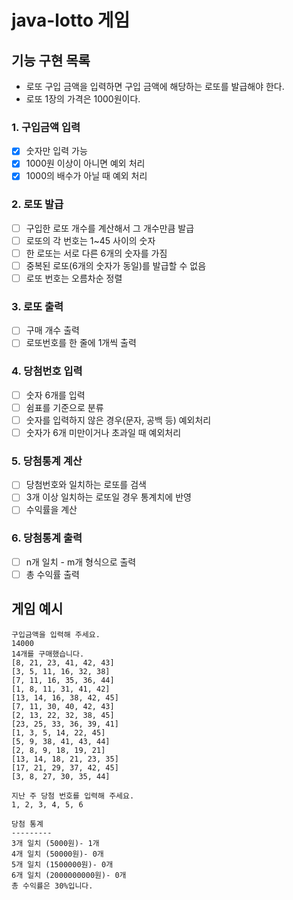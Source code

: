 # java-lotto 게임

## 기능 구현 목록
- 로또 구입 금액을 입력하면 구입 금액에 해당하는 로또를 발급해야 한다.
- 로또 1장의 가격은 1000원이다.

### 1. 구입금액 입력
- [x] 숫자만 입력 가능
- [x] 1000원 이상이 아니면 예외 처리
- [x] 1000의 배수가 아닐 때 예외 처리

### 2. 로또 발급
- [ ] 구입한 로또 개수를 계산해서 그 개수만큼 발급
- [ ] 로또의 각 번호는 1~45 사이의 숫자
- [ ] 한 로또는 서로 다른 6개의 숫자를 가짐
- [ ] 중복된 로또(6개의 숫자가 동일)를 발급할 수 없음
- [ ] 로또 번호는 오름차순 정렬

### 3. 로또 출력
- [ ] 구매 개수 출력
- [ ] 로또번호를 한 줄에 1개씩 출력
 
### 4. 당첨번호 입력
- [ ] 숫자 6개를 입력
- [ ] 쉼표를 기준으로 분류
- [ ] 숫자를 입력하지 않은 경우(문자, 공백 등) 예외처리
- [ ] 숫자가 6개 미만이거나 초과일 때 예외처리

### 5. 당첨통계 계산
- [ ] 당첨번호와 일치하는 로또를 검색
- [ ] 3개 이상 일치하는 로또일 경우 통계치에 반영
- [ ] 수익률을 계산

### 6. 당첨통계 출력
- [ ] n개 일치 - m개 형식으로 출력
- [ ] 총 수익률 출력

## 게임 예시
```
구입금액을 입력해 주세요.
14000 
14개를 구매했습니다.
[8, 21, 23, 41, 42, 43] 
[3, 5, 11, 16, 32, 38] 
[7, 11, 16, 35, 36, 44] 
[1, 8, 11, 31, 41, 42] 
[13, 14, 16, 38, 42, 45] 
[7, 11, 30, 40, 42, 43] 
[2, 13, 22, 32, 38, 45] 
[23, 25, 33, 36, 39, 41] 
[1, 3, 5, 14, 22, 45] 
[5, 9, 38, 41, 43, 44] 
[2, 8, 9, 18, 19, 21] 
[13, 14, 18, 21, 23, 35] 
[17, 21, 29, 37, 42, 45] 
[3, 8, 27, 30, 35, 44]

지난 주 당첨 번호를 입력해 주세요.
1, 2, 3, 4, 5, 6

당첨 통계
---------
3개 일치 (5000원)- 1개 
4개 일치 (50000원)- 0개 
5개 일치 (1500000원)- 0개 
6개 일치 (2000000000원)- 0개
총 수익률은 30%입니다.
```